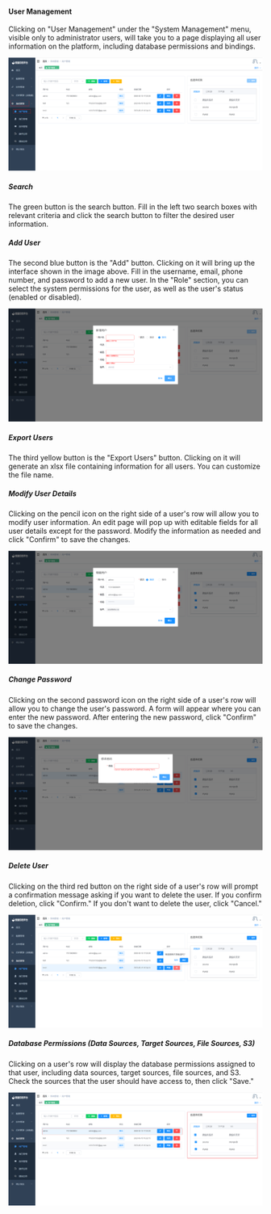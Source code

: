#### User Management

Clicking on "User Management" under the "System Management" menu, visible only to administrator users, will take you to a page displaying all user information on the platform, including database permissions and bindings.

![image-20230620180214867](../../../../images/whalealDataImages/image-20230620180214867.png)

##### Search

The green button is the search button. Fill in the left two search boxes with relevant criteria and click the search button to filter the desired user information.

##### Add User

The second blue button is the "Add" button. Clicking on it will bring up the interface shown in the image above. Fill in the username, email, phone number, and password to add a new user. In the "Role" section, you can select the system permissions for the user, as well as the user's status (enabled or disabled).

![image-20230620180556039](../../../../images/whalealDataImages/image-20230620180556039.png)

##### Export Users

The third yellow button is the "Export Users" button. Clicking on it will generate an xlsx file containing information for all users. You can customize the file name.

##### Modify User Details

Clicking on the pencil icon on the right side of a user's row will allow you to modify user information. An edit page will pop up with editable fields for all user details except for the password. Modify the information as needed and click "Confirm" to save the changes.

![image-20230620181013810](../../../../images/whalealDataImages/image-20230620181013810.png)

##### Change Password

Clicking on the second password icon on the right side of a user's row will allow you to change the user's password. A form will appear where you can enter the new password. After entering the new password, click "Confirm" to save the changes.

![image-20230620181322395](../../../../images/whalealDataImages/image-20230620181322395.png)

##### Delete User

Clicking on the third red button on the right side of a user's row will prompt a confirmation message asking if you want to delete the user. If you confirm deletion, click "Confirm." If you don't want to delete the user, click "Cancel."

![image-20230620181434250](../../../../images/whalealDataImages/image-20230620181434250.png)

##### Database Permissions (Data Sources, Target Sources, File Sources, S3)

Clicking on a user's row will display the database permissions assigned to that user, including data sources, target sources, file sources, and S3. Check the sources that the user should have access to, then click "Save."

![image-20230620181537676](../../../../images/whalealDataImages/image-20230620181537676.png)